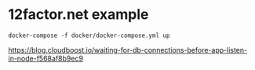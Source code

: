 # 12factor.net example

```docker-compose -f docker/docker-compose.yml up```

https://blog.cloudboost.io/waiting-for-db-connections-before-app-listen-in-node-f568af8b9ec9
